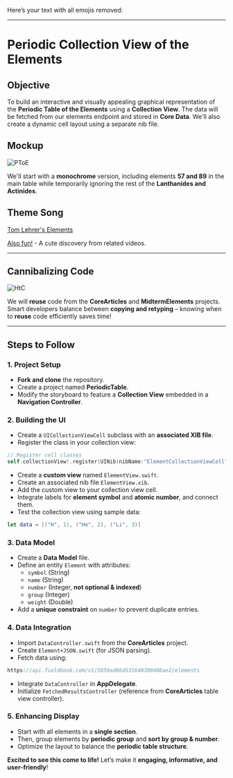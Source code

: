 Here’s your text with all emojis removed:  

---

# Periodic Collection View of the Elements  

## Objective  
To build an interactive and visually appealing graphical representation of the **Periodic Table of the Elements** using a **Collection View**. The data will be fetched from our elements endpoint and stored in **Core Data**. We'll also create a dynamic cell layout using a separate nib file.  

## Mockup  
![PToE](http://www.visionlearning.com/images/figure-images/52-a.jpg)  

We'll start with a **monochrome** version, including elements **57 and 89** in the main table while temporarily ignoring the rest of the **Lanthanides and Actinides**.  

## Theme Song  
[Tom Lehrer's Elements](https://www.youtube.com/watch?v=zGM-wSKFBpo)  

[Also fun!](https://www.youtube.com/watch?v=v1TfPDlA1xE) - A cute discovery from related videos.  

---  
## Cannibalizing Code  
![HtC](http://media.winnipegfreepress.com/images/4592857.jpg)  

We will **reuse** code from the **CoreArticles** and **MidtermElements** projects. Smart developers balance between **copying and retyping** – knowing when to **reuse** code efficiently saves time!  

---  
## Steps to Follow  

### 1. Project Setup  
- **Fork and clone** the repository.  
- Create a project named **PeriodicTable**.  
- Modify the storyboard to feature a **Collection View** embedded in a **Navigation Controller**.  

### 2. Building the UI  
- Create a `UICollectionViewCell` subclass with an **associated XIB file**.  
- Register the class in your collection view:  
```swift
// Register cell classes
self.collectionView!.register(UINib(nibName:"ElementCollectionViewCell", bundle: nil), forCellWithReuseIdentifier: reuseIdentifier)
```  
- Create a **custom view** named `ElementView.swift`.  
- Create an associated nib file `ElementView.xib`.  
- Add the custom view to your collection view cell.  
- Integrate labels for **element symbol** and **atomic number**, and connect them.  
- Test the collection view using sample data:  
```swift
let data = [("H", 1), ("He", 2), ("Li", 3)]
```  

### 3. Data Model  
- Create a **Data Model** file.  
- Define an entity `Element` with attributes:  
  - `symbol` (String)  
  - `name` (String)  
  - `number` (Integer, **not optional & indexed**)  
  - `group` (Integer)  
  - `weight` (Double)  
- Add a **unique constraint** on `number` to prevent duplicate entries.  

### 4. Data Integration  
- Import `DataController.swift` from the **CoreArticles** project.  
- Create `Element+JSON.swift` (for JSON parsing).  
- Fetch data using:  
```swift
https://api.fieldbook.com/v1/5859ad86d53164030048bae2/elements
```  
- Integrate `DataController` in **AppDelegate**.  
- Initialize `FetchedResultsController` (reference from **CoreArticles** table view controller).  

### 5. Enhancing Display  
- Start with all elements in a **single section**.  
- Then, group elements by **periodic group** and **sort by group & number**.  
- Optimize the layout to balance the **periodic table structure**.  

**Excited to see this come to life!** Let’s make it **engaging, informative, and user-friendly**!  
